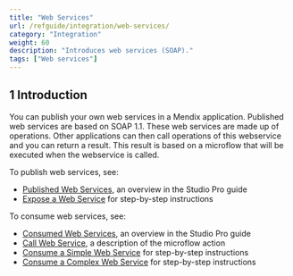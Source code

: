 ```yaml
---
title: "Web Services"
url: /refguide/integration/web-services/
category: "Integration"
weight: 60
description: "Introduces web services (SOAP)."
tags: ["Web services"]
---
```


## 1 Introduction

You can publish your own web services in a Mendix application. Published web services are based on SOAP 1.1. These web services are made up of operations. Other applications can then call operations of this webservice and you can return a result. This result is based on a microflow that will be executed when the webservice is called.

To publish web services, see:

* [Published Web Services](/refguide/published-web-services/), an overview in the Studio Pro guide
* [Expose a Web Service](/howto/integration/expose-a-web-service/) for step-by-step instructions

To consume web services, see:

* [Consumed Web Services](/refguide/consumed-web-services/), an overview in the Studio Pro guide
* [Call Web Service](/refguide/call-web-service-action/), a description of the microflow action
* [Consume a Simple Web Service](/howto/integration/consume-a-simple-web-service/) for step-by-step instructions
* [Consume a Complex Web Service](/howto/integration/consume-a-complex-web-service/) for step-by-step instructions
